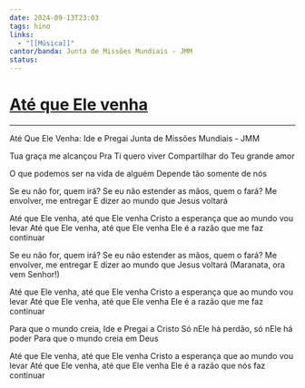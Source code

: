 ```yaml
---
date: 2024-09-13T23:03
tags: hino
links:
  - "[[Música]]"
cantor/banda: Junta de Missões Mundiais - JMM
status: 
---
```

# [Até que Ele venha](https://www.youtube.com/watch?v=JZOkpuanM9w)
---

Até Que Ele Venha: Ide e Pregai
Junta de Missões Mundiais - JMM

Tua graça me alcançou
Pra Ti quero viver
Compartilhar do Teu grande amor

O que podemos ser na vida de alguém
Depende tão somente de nós

Se eu não for, quem irá?
Se eu não estender as mãos, quem o fará?
Me envolver, me entregar
E dizer ao mundo que Jesus voltará

Até que Ele venha, até que Ele venha
Cristo a esperança que ao mundo vou levar
Até que Ele venha, até que Ele venha
Ele é a razão que me faz continuar

Se eu não for, quem irá?
Se eu não estender as mãos, quem o fará?
Me envolver, me entregar
E dizer ao mundo que Jesus voltará
(Maranata, ora vem Senhor!)

Até que Ele venha, até que Ele venha
Cristo a esperança que ao mundo vou levar
Até que Ele venha, até que Ele venha
Ele é a razão que me faz continuar

Para que o mundo creia, Ide e Pregai a Cristo
Só nEle há perdão, só nEle há poder
Para que o mundo creia em Deus

Até que Ele venha, até que Ele venha
Cristo a esperança que ao mundo vou levar
Até que Ele venha, até que Ele venha
Ele é a razão que nós faz continuar
